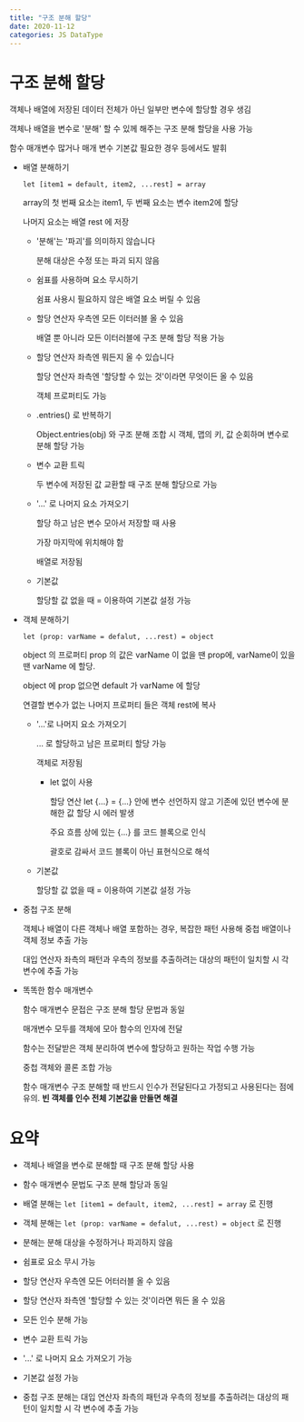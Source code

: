 ```yaml
---
title: "구조 분해 할당"
date: 2020-11-12
categories: JS DataType
---
```


# 구조 분해 할당

객체나 배열에 저장된 데이터 전체가 아닌 일부만 변수에 할당할 경우 생김

객체나 배열을 변수로 '분해' 할 수 있께 해주는 구조 분해 할당을 사용 가능

함수 매개변수 많거나 매개 변수 기본값 필요한 경우 등에서도 발휘

- 배열 분해하기

  `let [item1 = default, item2, ...rest] = array`

  array의 첫 번째 요소는 item1, 두 번째 요소는 변수 item2에 할당

  나머지 요소는 배열 rest 에 저장

  - '분해'는 '파괴'를 의미하지 않습니다

    분해 대상은 수정 또는 파괴 되지 않음

  - 쉼표를 사용하며 요소 무시하기

    쉼표 사용시 필요하지 않은 배열 요소 버릴 수 있음

  - 할당 연산자 우측엔 모든 이터러블 올 수 있음

    배열 뿐 아니라 모든 이터러블에 구조 분해 할당 적용 가능

  - 할당 연산자 좌측엔 뭐든지 올 수 있습니다

    할당 연산자 좌측엔 '할당할 수 있는 것'이라면 무엇이든 올 수 있음

    객체 프로퍼티도 가능

  - .entries() 로 반복하기

    Object.entries(obj) 와 구조 분해 조합 시 객체, 맵의 키, 값 순회하며 변수로 분해 할당 가능

  - 변수 교환 트릭

    두 변수에 저장된 값 교환할 때 구조 분해 할당으로 가능

  - '...' 로 나머지 요소 가져오기

    할당 하고 남은 변수 모아서 저장할 때 사용

    가장 마지막에 위치해야 함

    배열로 저장됨

  - 기본값

    할당할 값 없을 때 = 이용하여 기본값 설정 가능

- 객체 분해하기

  `let (prop: varName = defalut, ...rest) = object`

  object 의 프로퍼티 prop 의 값은 varName 이 없을 땐 prop에, varName이 있을 땐 varName 에 할당.

  object 에 prop 없으면 default 가 varName 에 할당

  연결할 변수가 없는 나머지 프로퍼티 들은 객체 rest에 복사

  - '...'로 나머지 요소 가져오기

    ... 로 할당하고 남은 프로퍼티 할당 가능

    객체로 저장됨

    - let 없이 사용

      할당 연산 let {...} = {...} 안에 변수 선언하지 않고 기존에 있던 변수에 분해한 값 할당 시 에러 발생

      주요 흐름 상에 있는 {...} 를 코드 블록으로 인식

      괄호로 감싸서 코드 블록이 아닌 표현식으로 해석

  - 기본값

    할당할 값 없을 때 = 이용하여 기본값 설정 가능

- 중첩 구조 분해

  객체나 배열이 다른 객체나 배열 포함하는 경우, 복잡한 패턴 사용해 중첩 배열이나 객체 정보 추출 가능

  대입 연산자 좌측의 패턴과 우측의 정보를 추출하려는 대상의 패턴이 일치할 시 각 변수에 추출 가능

- 똑똑한 함수 매개변수

  함수 매개변수 문접은 구조 분해 할당 문법과 동일

  매개변수 모두를 객체에 모아 함수의 인자에 전달

  함수는 전달받은 객체 분리하여 변수에 할당하고 원하는 작업 수행 가능

  중첩 객체와 콜론 조합 가능

  함수 매개변수 구조 분해할 때 반드시 인수가 전달된다고 가정되고 사용된다는 점에 유의. **빈 객체를 인수 전체 기본값을 만들면 해결**

# 요약

- 객체나 배열을 변수로 분해할 때 구조 분해 할당 사용

- 함수 매개변수 문법도 구조 분해 할당과 동일

- 배열 분해는 `let [item1 = default, item2, ...rest] = array` 로 진행

- 객체 분해는 `let (prop: varName = defalut, ...rest) = object` 로 진행

- 분해는 분해 대상을 수정하거나 파괴하지 않음

- 쉼표로 요소 무시 가능

- 할당 연산자 우측엔 모든 어터러블 올 수 있음

- 할당 연산자 좌측엔 '할당할 수 있는 것'이라면 뭐든 올 수 있음

- 모든 인수 분해 가능

- 변수 교환 트릭 가능

- '...' 로 나머지 요소 가져오기 가능

- 기본값 설정 가능

- 중첩 구조 분해는 대입 연산자 좌측의 패턴과 우측의 정보를 추출하려는 대상의 패턴이 일치할 시 각 변수에 추출 가능
